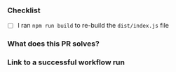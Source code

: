 ### Checklist

- [ ] I ran `npm run build` to re-build the `dist/index.js` file

### What does this PR solves?

<!-- Adding a feature? Fixing a bug? Refactoring? Why? -->

### Link to a successful workflow run

<!-- Provide the URL to a successful GitHub actions workflow run -->
